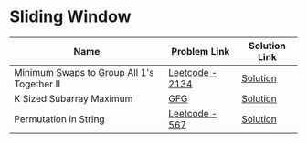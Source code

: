 # Sliding Window


| Name       | Problem Link                       | Solution Link                      |
|--------------------|------------------------------------|-----------------------------------|
| Minimum Swaps to Group All 1's Together II          | [Leetcode - 2134](https://leetcode.com/problems/minimum-swaps-to-group-all-1s-together-ii)                | [Solution](https://github.com/moinhameed27/Ultimate-DSA/blob/main/Sliding%20Window/Minimum%20Swaps%20to%20Group%20All%201's%20Together%20II.cpp)              |
| K Sized Subarray Maximum          | [GFG](https://www.geeksforgeeks.org/problems/maximum-of-all-subarrays-of-size-k3101/1)                | [Solution](https://github.com/moinhameed27/Ultimate-DSA/blob/main/Sliding%20Window/K%20Sized%20Subarray%20Maximum.cpp)              |
| Permutation in String          | [Leetcode - 567](https://leetcode.com/problems/permutation-in-string/description/)                | [Solution](https://github.com/moinhameed27/Ultimate-DSA/blob/main/Sliding%20Window/Permutation%20in%20String.cpp)              | 
